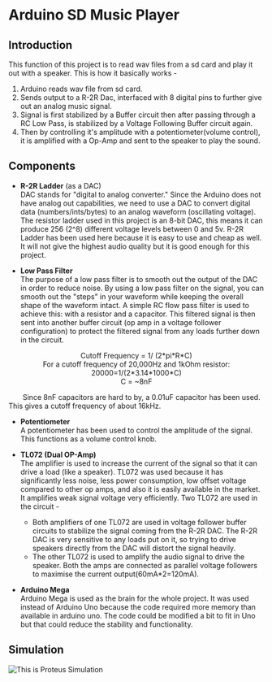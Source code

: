 # Arduino SD Music Player

## Introduction
This function of this project is to read wav files from a sd card and play it out with a speaker. This is how it basically works - </br>
1. Arduino reads wav file from sd card.
2. Sends output to a R-2R Dac, interfaced with 8 digital pins to further give out an analog music signal.
3. Signal is first stabilized by a Buffer circuit then after passing through a RC Low Pass, is stabilized by a Voltage Following Buffer circuit again. 
4. Then by controlling it's amplitude with a potentiometer(volume control), it is amplified with a Op-Amp and sent to the speaker to play the sound.

## Components 
* **R-2R Ladder** (as a DAC) </br>
DAC stands for "digital to analog converter." Since the Arduino does not have analog out capabilities, we need to use a DAC to convert digital data (numbers/ints/bytes) to an analog waveform (oscillating voltage). The resistor ladder used in this project is an 8-bit DAC, this means it can produce 256 (2^8) different voltage levels between 0 and 5v.  R-2R Ladder has been used here because it is easy to use and cheap as well. It will not give the highest audio quality but it is good enough for this project.

* **Low Pass Filter** </br>
The purpose of a low pass filter is to smooth out the output of the DAC in order to reduce noise.  By using a low pass filter on the signal, you can smooth out the "steps" in your waveform while keeping the overall shape of the waveform intact. A simple RC flow pass filter is used to achieve this: with a resistor and a capacitor. This filtered signal is then sent into another buffer circuit (op amp in a voltage follower configuration) to protect the filtered signal from any loads further down in the circuit. 
<p align="center">
Cutoff Frequency = 1/ (2*pi*R*C) </br>
For a cutoff frequency of 20,000Hz and 1kOhm resistor: 20000=1/(2*3.14*1000*C) </br>
C = ~8nF  </br>
</p> 
&emsp;&emsp;Since 8nF capacitors are hard to by, a 0.01uF capacitor has been used. This gives a cutoff frequency of about 16kHz.

* **Potentiometer** </br>
A potentiometer has been used to control the amplitude of the signal. This functions as a volume control knob.

* **TL072 (Dual OP-Amp)** </br>
The amplifier is used to increase the current of the signal so that it can drive a load (like a speaker). TL072 was used because it has significantly less noise, less power consumption, low offset voltage compared to other op amps,  and also it is easily available in the market. It amplifies weak signal voltage very efficiently. Two TL072 are used in the circuit - 
  * Both amplifiers of one TL072 are used in voltage follower buffer circuits to stabilize the signal coming from the R-2R DAC. The R-2R DAC is very sensitive to any loads put on it, so trying to drive speakers directly from the DAC will distort the signal heavily.
  * The other TL072 is used to amplify the audio signal to drive the speaker. Both the amps are connected as parallel voltage followers to maximise the current output(60mA*2=120mA). 

* **Arduino Mega**  </br>
Arduino Mega is used as the brain for the whole project. It was used instead of Arduino Uno because the code required more memory than available in arduino uno. The code could be modified a bit to fit in Uno but that could reduce the stability and functionality.

## Simulation
![This is Proteus Simulation](https://www.linkpicture.com/q/Screenshot-2022-02-01-114313.png)


